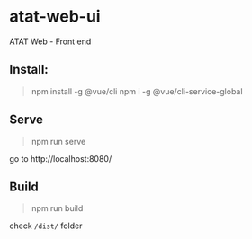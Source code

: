# atat-web-ui
ATAT Web - Front end

## Install:

> npm install -g @vue/cli
> npm i -g @vue/cli-service-global


## Serve


> npm run serve


go to http://localhost:8080/

## Build 

> npm run build

check `/dist/` folder


